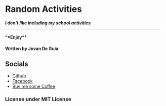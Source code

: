 # Random Activities

**_I don't like including my school activities_**

---

\***\*Enjoy\*\***

#### Written by Jovan De Guia

## Socials

- [Github](https://github.com/jxmked)
- [Facebook](https://www.facebook.com/deguia25)
- [Buy me some Coffee](https://www.buymeacoffee.com/jxmked)

### License under MIT License
